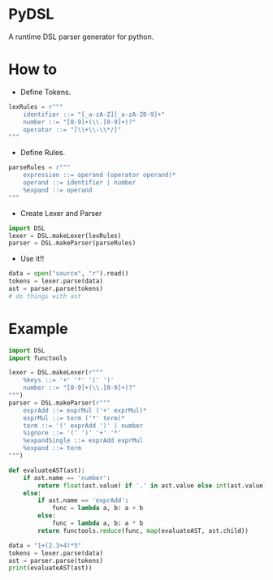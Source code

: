 PyDSL
=====

A runtime DSL parser generator for python.

How to
====

* Define Tokens.
```python
lexRules = r"""
    identifier ::= "[_a-zA-Z][_a-zA-Z0-9]+"
    number ::= "[0-9]+(\\.[0-9]+)?"
    operator ::= "[\\+\\-\\*/]"
"""
```
* Define Rules.
```python
parseRules = r"""
    expression ::= operand (operator operand)*
    operand ::= identifier | number
    %expand ::= operand
"""
```
* Create Lexer and Parser
```python
import DSL
lexer = DSL.makeLexer(lexRules)
parser = DSL.makeParser(parseRules)
```
* Use it!!
```python
data = open("source", "r").read()
tokens = lexer.parse(data)
ast = parser.parse(tokens)
# do things with ast
```

Example
====
```python
import DSL
import functools

lexer = DSL.makeLexer(r"""
    %keys ::= '+' '*' '(' ')'
    number ::= "[0-9]+(\\.[0-9]+)?"
""")
parser = DSL.makeParser(r"""
    exprAdd ::= exprMul ('+' exprMul)*
    exprMul ::= term ('*' term)*
    term ::= '(' exprAdd ')' | number
    %ignore ::= '(' ')' '+' '*'
    %expandSingle ::= exprAdd exprMul
    %expand ::= term
""")

def evaluateAST(ast):
    if ast.name == 'number':
        return float(ast.value) if '.' in ast.value else int(ast.value)
    else:
        if ast.name == 'exprAdd':
            func = lambda a, b: a + b
        else:
            func = lambda a, b: a * b
        return functools.reduce(func, map(evaluateAST, ast.child))

data = "1+(2.3+4)*5"
tokens = lexer.parse(data)
ast = parser.parse(tokens)
print(evaluateAST(ast))
```
